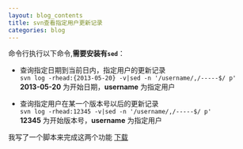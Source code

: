 ```yaml
---
layout: blog_contents
title: svn查看指定用户更新记录 
categories: blog
---
```


命令行执行以下命令,__需要安装有`sed`__： 

+ 查询指定日期到当前日内，指定用户的更新记录  
  `svn log -rhead:{2013-05-20} -v|sed -n '/username/,/-----$/ p'`  
  __2013-05-20__ 为开始日期，__username__ 为指定用户

+ 查询指定用户在某一个版本号以后的更新记录  
  `svn log -rhead:12345 -v|sed -n '/username/,/-----$/ p'`  
  __12345__ 为开始版本号，__username__ 为指定用户

我写了一个脚本来完成这两个功能 [下载](http://toknot.com/download/svn-ext)

